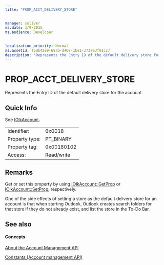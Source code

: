 ```yaml
---
title: "PROP_ACCT_DELIVERY_STORE"
 
 
manager: soliver
ms.date: 3/9/2015
ms.audience: Developer
 
 
localization_priority: Normal
ms.assetid: f5db43e9-687b-d467-1be1-3737e3f91c27
description: "Represents the Entry ID of the default delivery store for the account."
---
```


# PROP_ACCT_DELIVERY_STORE

Represents the Entry ID of the default delivery store for the account.
  
## Quick Info

See [IOlkAccount](iolkaccount.md).
  
|||
|:-----|:-----|
|Identifier:  <br/> |0x0018  <br/> |
|Property type:  <br/> |PT_BINARY  <br/> |
|Property tag:  <br/> |0x00180102  <br/> |
|Access:  <br/> |Read/write  <br/> |
   
## Remarks

Get or set this property by using [IOlkAccount::GetProp](iolkaccount-getprop.md) or [IOlkAccount::SetProp](iolkaccount-setprop.md), respectively.
  
One of the side effects of setting a store as the default delivery store for an account is that when starting Outlook, Outlook creates search folders for that store if they do not already exist, and list the store in the To-Do Bar.
  
## See also

#### Concepts

[About the Account Management API](about-the-account-management-api.md)
  
[Constants (Account management API)](constants-account-management-api.md)


